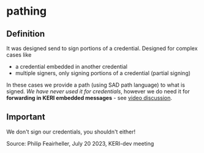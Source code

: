 # pathing
## Definition
It was designed send to sign portions of a credential. Designed for complex cases like 
- a credential embedded in another credential
- multiple signers, only signing portions of a credential (partial signing)

In these cases we provide a path (using SAD path language) to what is signed.
_We have never used it for credentials_, however we do need it for
**forwarding in KERI embedded messages** - see [video discussion](https://us06web.zoom.us/rec/play/qEL79NTkwi4KHrC7ytfy4pYJySOvjpL_gqMSiTxEBl9uXPaeUSaQdka_65xLKP1yozaakqIlYpIX4Yxc.xN0-4LkaqWOZqDjg?canPlayFromShare=true&from=share_recording_detail&continueMode=true&componentName=rec-play&originRequestUrl=https%3A%2F%2Fus06web.zoom.us%2Frec%2Fshare%2F9RtKAuTNe1417D-4tgdLzmdsrRz63EuaBOysMQU4EZ0ysw4aaZXsIXo1tIRNdzyC.FJhPr84fMxOsGoQN).

## Important
We don't sign our credentials, you shouldn't either!

Source: Philip Feairheller, July 20 2023, KERI-dev meeting